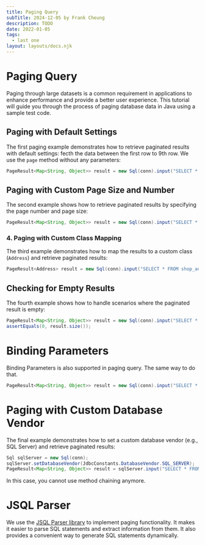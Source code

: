 ```yaml
---
title: Paging Query
subTitle: 2024-12-05 by Frank Cheung
description: TODO
date: 2022-01-05
tags:
  - last one
layout: layouts/docs.njk
---
```

# Paging Query

Paging through large datasets is a common requirement in applications to enhance performance and provide a better user experience. This tutorial will guide you through the process of paging database data in Java using a sample test code.

## Paging with Default Settings

The first paging example demonstrates how to retrieve paginated results with default settings: fecth the data between the first row to 9th row. We use the `page` method without any parameters:

```java
PageResult<Map<String, Object>> result = new Sql(conn).input("SELECT * FROM article").page();
```

## Paging with Custom Page Size and Number

The second example shows how to retrieve paginated results by specifying the page number and page size:

```java
PageResult<Map<String, Object>> result = new Sql(conn).input("SELECT * FROM article").page(3, 5);
```

### 4. Paging with Custom Class Mapping

The third example demonstrates how to map the results to a custom class (`Address`) and retrieve paginated results:
```java
PageResult<Address> result = new Sql(conn).input("SELECT * FROM shop_address").page(Address.class, 1, 2);
```

## Checking for Empty Results

The fourth example shows how to handle scenarios where the paginated result is empty:
```java
PageResult<Map<String, Object>> result = new Sql(conn).input("SELECT * FROM shop_address").page(Address.class, 100, 2);
assertEquals(0, result.size());
```

# Binding Parameters
Binding Parameters is also supported in paging query. The same way to do that.

```java
PageResult<Map<String, Object>> result = new Sql(conn).input("SELECT * FROM shop_address where stat = ?", 1).page();
```

# Paging with Custom Database Vendor

The final example demonstrates how to set a custom database vendor (e.g., SQL Server) and retrieve paginated results:
```java
Sql sqlServer = new Sql(conn);
sqlServer.setDatabaseVendor(JdbcConstants.DatabaseVendor.SQL_SERVER);
PageResult<Map<String, Object>> result = sqlServer.input("SELECT * FROM article").page();
```

In this case, you cannot use method chaining anymore.

# JSQL Parser
We use the [JSQL Parser library](https://github.com/JSQLParser/JSqlParser) to implement paging functionality. It makes it easier to parse SQL statements and extract information from them. It also provides a convenient way to generate SQL statements dynamically.